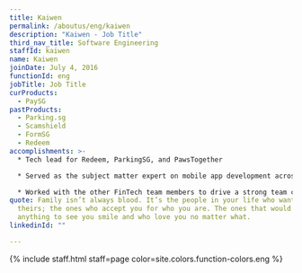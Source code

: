 ```yaml
---
title: Kaiwen
permalink: /aboutus/eng/kaiwen
description: "Kaiwen - Job Title"
third_nav_title: Software Engineering
staffId: kaiwen
name: Kaiwen
joinDate: July 4, 2016
functionId: eng
jobTitle: Job Title
curProducts:
  - PaySG
pastProducts:
  - Parking.sg
  - Scamshield
  - FormSG
  - Redeem
accomplishments: >-
  * Tech lead for Redeem, ParkingSG, and PawsTogether

  * Served as the subject matter expert on mobile app development across OGP, consulting on multiple products and driving discussions with Apple on OGP organisation accounts

  * Worked with the other FinTech team members to drive a strong team culture of user-centricity, iterativeness, and cross-functional collaboration
quote: Family isn’t always blood. It’s the people in your life who want you in
  theirs; the ones who accept you for who you are. The ones that would do
  anything to see you smile and who love you no matter what.
linkedinId: ""

---
```


{% include staff.html staff=page color=site.colors.function-colors.eng %}
